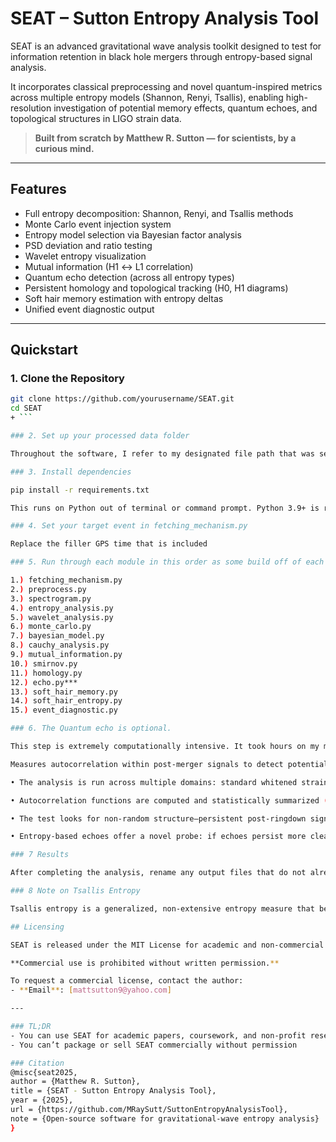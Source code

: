 # SEAT – Sutton Entropy Analysis Tool

SEAT is an advanced gravitational wave analysis toolkit designed to test for information retention in black hole mergers through entropy-based signal analysis.

It incorporates classical preprocessing and novel quantum-inspired metrics across multiple entropy models (Shannon, Renyi, Tsallis), enabling high-resolution investigation of potential memory effects, quantum echoes, and topological structures in LIGO strain data.

> **Built from scratch by Matthew R. Sutton — for scientists, by a curious mind.**

---

## Features

- Full entropy decomposition: Shannon, Renyi, and Tsallis methods
- Monte Carlo event injection system
- Entropy model selection via Bayesian factor analysis
- PSD deviation and ratio testing
- Wavelet entropy visualization
- Mutual information (H1 ↔ L1 correlation)
- Quantum echo detection (across all entropy types)
- Persistent homology and topological tracking (H0, H1 diagrams)
- Soft hair memory estimation with entropy deltas
- Unified event diagnostic output

---

## Quickstart

### 1. Clone the Repository

```bash
git clone https://github.com/yourusername/SEAT.git
cd SEAT
+ ```

### 2. Set up your processed data folder 

Throughout the software, I refer to my designated file path that was set in the fetching_mechanism.py. I titled this the processed folder and stored it in my user account. I’d recommend following a similar process.

### 3. Install dependencies

pip install -r requirements.txt

This runs on Python out of terminal or command prompt. Python 3.9+ is recommended.

### 4. Set your target event in fetching_mechanism.py 

Replace the filler GPS time that is included 

### 5. Run through each module in this order as some build off of each other

1.) fetching_mechanism.py
2.) preprocess.py
3.) spectrogram.py
4.) entropy_analysis.py
5.) wavelet_analysis.py
6.) monte_carlo.py
7.) bayesian_model.py
8.) cauchy_analysis.py
9.) mutual_information.py
10.) smirnov.py
11.) homology.py
12.) echo.py***
13.) soft_hair_memory.py
14.) soft_hair_entropy.py
15.) event_diagnostic.py

### 6. The Quantum echo is optional.

This step is extremely computationally intensive. It took hours on my machine to run just one. This section is explained in detail below.

Measures autocorrelation within post-merger signals to detect potential “echoes”—low-amplitude, delayed repetitions of the original waveform. These echoes are hypothesized signatures of quantum-scale corrections near the event horizon.

• The analysis is run across multiple domains: standard whitened strain data, and entropy-transformed data (Shannon, Renyi, Tsallis).

• Autocorrelation functions are computed and statistically summarized (mean, std) for each channel and method.

• The test looks for non-random structure—persistent post-ringdown signals that cannot be explained by classical noise or detector artifacts.

• Entropy-based echoes offer a novel probe: if echoes persist more clearly in Renyi or Shannon domains than in raw strain, it suggests the information retention may be encoded in statistical structure, not amplitude.

### 7 Results

After completing the analysis, rename any output files that do not already include the event ID and store them in a dedicated folder to preserve results.

### 8 Note on Tsallis Entropy

Tsallis entropy is a generalized, non-extensive entropy measure that behaves differently from Shannon and Renyi under certain statistical conditions. Its sensitivity to long-range correlation and heavy-tailed distributions can produce extreme or sparse values, especially in systems with low information density or limited dynamic range. In SEAT, this may manifest as arrays of near-constant values (e.g., -9999) where Tsallis fails to resolve fine-grained structure. This is NOT a bug, but rather a reflection of its unique mathematical behavior. Users are encouraged to interpret Tsallis results qualitatively unless domain-specific tuning is applied.  

## Licensing

SEAT is released under the MIT License for academic and non-commercial use.

**Commercial use is prohibited without written permission.**

To request a commercial license, contact the author:
- **Email**: [mattsutton9@yahoo.com]

---

### TL;DR
- You can use SEAT for academic papers, coursework, and non-profit research
- You can’t package or sell SEAT commercially without permission

### Citation 
@misc{seat2025,
author = {Matthew R. Sutton},
title = {SEAT - Sutton Entropy Analysis Tool},
year = {2025},
url = {https://github.com/MRaySutt/SuttonEntropyAnalysisTool},
note = {Open-source software for gravitational-wave entropy analysis}
}
